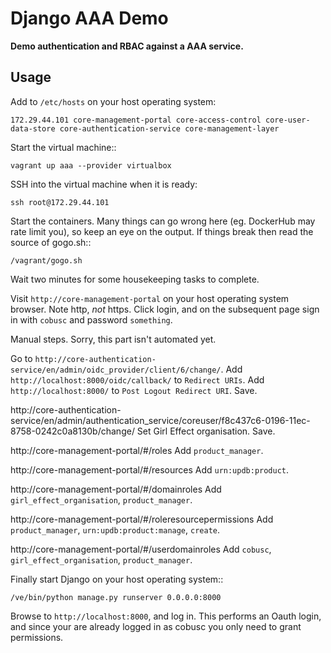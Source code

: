 Django AAA Demo
===============
**Demo authentication and RBAC against a AAA service.**

Usage
-----

Add to `/etc/hosts` on your host operating system:

    172.29.44.101 core-management-portal core-access-control core-user-data-store core-authentication-service core-management-layer

Start the virtual machine::

    vagrant up aaa --provider virtualbox

SSH into the virtual machine when it is ready:

    ssh root@172.29.44.101

Start the containers. Many things can go wrong here (eg. DockerHub may rate limit you),
so keep an eye on the output. If things break then read the source of gogo.sh::

    /vagrant/gogo.sh

Wait two minutes for some housekeeping tasks to complete.

Visit `http://core-management-portal` on your host operating system browser. Note http, *not* https. Click login,
and on the subsequent page sign in with `cobusc` and password `something`.

Manual steps. Sorry, this part isn't automated yet.

Go to `http://core-authentication-service/en/admin/oidc_provider/client/6/change/`. Add
`http://localhost:8000/oidc/callback/` to `Redirect URIs`. Add
`http://localhost:8000/` to `Post Logout Redirect URI`. Save.

http://core-authentication-service/en/admin/authentication_service/coreuser/f8c437c6-0196-11ec-8758-0242c0a8130b/change/
Set Girl Effect organisation. Save.

http://core-management-portal/#/roles
Add `product_manager`.

http://core-management-portal/#/resources
Add `urn:updb:product`.

http://core-management-portal/#/domainroles
Add `girl_effect_organisation`, `product_manager`.

http://core-management-portal/#/roleresourcepermissions
Add `product_manager`, `urn:updb:product:manage`, `create`.

http://core-management-portal/#/userdomainroles
Add `cobusc`, `girl_effect_organisation`, `product_manager`.

Finally start Django on your host operating system::

    /ve/bin/python manage.py runserver 0.0.0.0:8000

Browse to `http://localhost:8000`, and log in. This performs an Oauth login, and
since your are already logged in as cobusc you only need to grant permissions.

